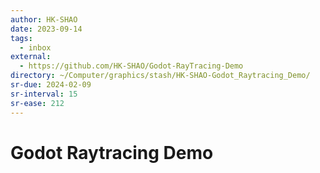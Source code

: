 ```yaml
---
author: HK-SHAO
date: 2023-09-14
tags:
  - inbox
external:
  - https://github.com/HK-SHAO/Godot-RayTracing-Demo
directory: ~/Computer/graphics/stash/HK-SHAO-Godot_Raytracing_Demo/
sr-due: 2024-02-09
sr-interval: 15
sr-ease: 212
---
```


# Godot Raytracing Demo


